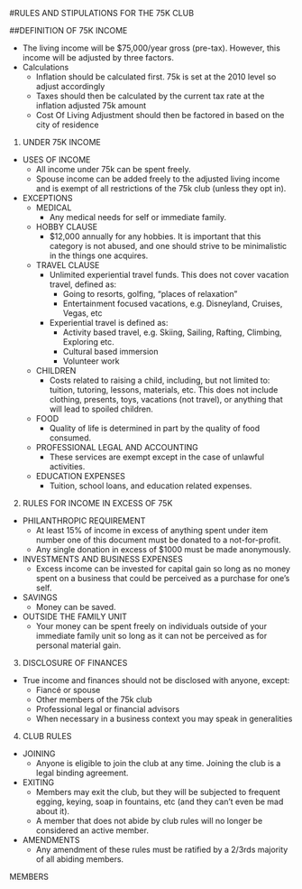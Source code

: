 #RULES AND STIPULATIONS FOR THE 75K CLUB


##DEFINITION OF 75K INCOME
* The living income will be $75,000/year gross (pre-tax). However, this income will be adjusted by three factors.
* Calculations
   * Inflation should be calculated first. 75k is set at the 2010 level so adjust accordingly
   * Taxes should then be calculated by the current tax rate at the inflation adjusted 75k amount
   * Cost Of Living Adjustment should then be factored in based on the city of residence


1) UNDER 75K INCOME
* USES OF INCOME
   * All income under 75k can be spent freely.
   * Spouse income can be added freely to the adjusted living income and is exempt of all restrictions of the 75k club (unless they opt in).
* EXCEPTIONS
   * MEDICAL
      * Any medical needs for self or immediate family.
   * HOBBY CLAUSE
      * $12,000 annually for any hobbies. It is important that this category is not abused, and one should strive to be minimalistic in the things one acquires.
   * TRAVEL CLAUSE
      * Unlimited experiential travel funds. This does not cover vacation travel, defined as:
         * Going to resorts, golfing, “places of relaxation”
         * Entertainment focused vacations, e.g. Disneyland, Cruises, Vegas, etc
      * Experiential travel is defined as:
         * Activity based travel, e.g. Skiing, Sailing, Rafting, Climbing, Exploring etc.
         * Cultural based immersion
         * Volunteer work
   * CHILDREN
      * Costs related to raising a child, including, but not limited to: tuition, tutoring, lessons, materials, etc. This does not include clothing, presents, toys, vacations (not travel), or anything that will lead to spoiled children.
   * FOOD
      * Quality of life is determined in part by the quality of food consumed.
   * PROFESSIONAL LEGAL AND ACCOUNTING
      * These services are exempt except in the case of unlawful activities.
   * EDUCATION EXPENSES
      * Tuition, school loans, and education related expenses.


2) RULES FOR INCOME IN EXCESS OF 75K
* PHILANTHROPIC REQUIREMENT
   * At least 15% of income in excess of anything spent under item number one of this document must be donated to a not-for-profit.
   * Any single donation in excess of $1000 must be made anonymously.
* INVESTMENTS AND BUSINESS EXPENSES
   * Excess income can be invested for capital gain so long as no money spent on a business that could be perceived as a purchase for one’s self.
* SAVINGS
   * Money can be saved.
* OUTSIDE THE FAMILY UNIT
   * Your money can be spent freely on individuals outside of your immediate family unit so long as it can not be perceived as for personal material gain.


3) DISCLOSURE OF FINANCES
* True income and finances should not be disclosed with anyone, except:
   * Fiancé or spouse
   * Other members of the 75k club
   * Professional legal or financial advisors
   * When necessary in a business context you may speak in generalities


4) CLUB RULES
* JOINING
   * Anyone is eligible to join the club at any time. Joining the club is a legal binding agreement.
* EXITING
   * Members may exit the club, but they will be subjected to frequent egging, keying, soap in fountains, etc (and they can’t even be mad about it).
   * A member that does not abide by club rules will no longer be considered an active member.
* AMENDMENTS
   * Any amendment of these rules must be ratified by a 2/3rds majority of all abiding members.


MEMBERS
